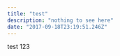 ```yaml
---
title: "test"
description: "nothing to see here"
date: "2017-09-18T23:19:51.246Z"
---
```


test 123
